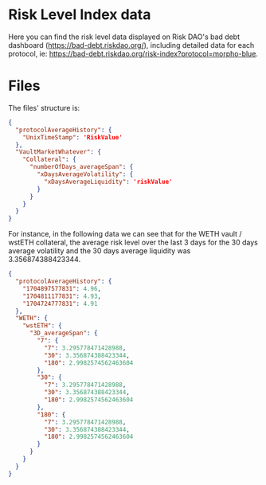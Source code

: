 # Risk Level Index data

Here you can find the risk level data displayed on Risk DAO's bad debt dashboard (https://bad-debt.riskdao.org/), including detailed data for each protocol, ie: https://bad-debt.riskdao.org/risk-index?protocol=morpho-blue.


# Files
The files' structure is:
```json
{
  "protocolAverageHistory": {
    "UnixTimeStamp": 'RiskValue'
  },
  "VaultMarketWhatever": {
    "Collateral": {
      "numberOfDays_averageSpan": {
        "xDaysAverageVolatility": {
          "xDaysAverageLiquidity": 'riskValue'
        }
      }
    }
  }
}

```
For instance, in the following data we can see that for the WETH vault / wstETH collateral, the average risk level over the last 3 days for the 30 days average volatility and the 30 days average liquidity was 3.356874388423344.

```json
{
  "protocolAverageHistory": {
    "1704897577831": 4.96,
    "1704811177831": 4.93,
    "1704724777831": 4.91
  },
  "WETH": {
    "wstETH": {
      "3D_averageSpan": {
        "7": {
          "7": 3.295778471428988,
          "30": 3.356874388423344,
          "180": 2.9982574562463604
        },
        "30": {
          "7": 3.295778471428988,
          "30": 3.356874388423344,
          "180": 2.9982574562463604
        },
        "180": {
          "7": 3.295778471428988,
          "30": 3.356874388423344,
          "180": 2.9982574562463604
        }
      }
    }
  }
}

```
